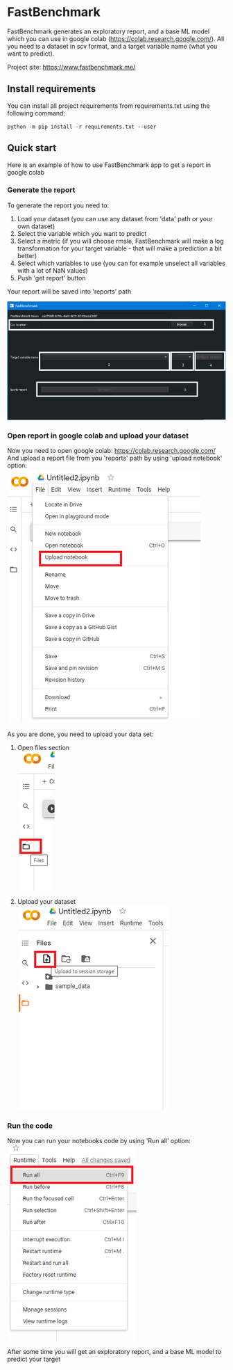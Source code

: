 # FastBenchmark
FastBenchmark generates an exploratory report, and a base ML model 
which you can use in google colab (https://colab.research.google.com/).
All you need is a dataset in scv format, and a target variable name
(what you want to predict).  

Project site: https://www.fastbenchmark.me/

## Install requirements
You can install all project requirements from requirements.txt
using the following command:

```
python -m pip install -r requirements.txt --user
```

## Quick start
Here is an example of how to use FastBenchmark app to get a report in 
google colab

### Generate the report
To generate the report you need to:  

1. Load your dataset (you can use any dataset from 'data' path or your own dataset)
2. Select the variable which you want to predict
3. Select a metric (if you will choose rmsle, FastBenchmark will make a log transformation for your target variable - that will make a prediction a bit better)
4. Select which variables to use (you can for example unselect all variables with a lot of NaN values)
5. Push 'get report' button  

Your report will be saved into 'reports' path  

![app](images/app.png)
### Open report in google colab and upload your dataset
Now you need to open google colab: https://colab.research.google.com/  
And upload a report file from you 'reports' path by using 'upload notebook' 
option:  
![upload notebook](images/upload_notebook.png)  

As you are done, you need to upload your data set:  

1. Open files section  
![open files](images/files.png)
   
2. Upload your dataset  
![upload dataset](images/upload_file.png)

### Run the code
Now you can run your notebooks code by using 'Run all' option:  
![run code](images/run_code.png)  

After some time you will get an exploratory report, and a base ML model to predict your target  
